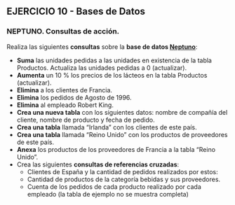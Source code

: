 ## EJERCICIO 10 - Bases de Datos


### NEPTUNO. Consultas de acción.

Realiza las siguientes **consultas** sobre la **base de datos [Neptuno](http://descargas.teformas.com/Archivos%20Teformas/NEPTUNO.accdb)**:

-   **Suma** las unidades pedidas a las unidades en existencia de la tabla Productos. Actualiza las unidades pedidas a 0 (actualizar).
-   **Aumenta** un 10 % los precios de los lácteos en la tabla Productos (actualizar).
-   **Elimina** a los clientes de Francia.
-   **Elimina** los pedidos de Agosto de 1996.
-   **Elimina** al empleado Robert King.
-   **Crea una nueva tabla** con los siguientes datos: nombre de compañía del cliente, nombre de producto y fecha de pedido.
-   **Crea una tabla** llamada “Irlanda” con los clientes de este país.
-   **Crea una tabla** llamada “Reino Unido” con los productos de proveedores de este país.
-   **Anexa** los productos de los proveedores de Francia a la tabla “Reino Unido”.
-   Crea las siguientes **consultas de referencias cruzadas**:
    -   Clientes de España y la cantidad de pedidos realizados por estos:
    -   Cantidad de productos de la categoría bebidas y sus proveedores.
    -   Cuenta de los pedidos de cada producto realizado por cada empleado (la tabla de ejemplo no se muestra completa)
<!--stackedit_data:
eyJoaXN0b3J5IjpbMzY1MzU5MjE3XX0=
-->